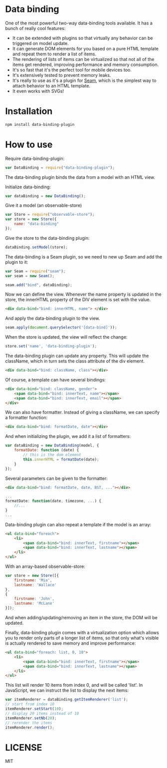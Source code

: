 Data binding
=============

One of the most powerful two-way data-binding tools available. It has a bunch of really cool features:

- It can be extended with plugins so that virtually any behavior can be triggered on model update.
- It can generate DOM elements for you based on a pure HTML template and repeat them to render a list of items.
- The rendering of lists of items can be virtualized so that not all of the items get rendered, improving performance and memory consumption.
- It's so fast that it's the perfect tool for mobile devices too.
- It's extensively tested to prevent memory leaks.
- It's really to use as it's a plugin for [Seam](https://github.com/flams/seam), which is the simplest way to attach behavior to an HTML template.
- It even works with SVGs!

Installation
============

```bash
npm install data-binding-plugin
```

How to use
==========

Require data-binding-plugin:

```js
var DataBinding = require("data-binding-plugin");
```

The data-binding plugin binds the data from a model with an HTML view.

Initialize data-binding:

```js
var dataBinding = new DataBinding();
```

Give it a model (an observable-store)

```js
var Store = require("observable-store");
var store = new Store({
    name: "data-binding"
});
```

Give the store to the data-binding plugin:

```js
dataBinding.setModel(store);
```

The data-binding is a Seam plugin, so we need to new up Seam and add the plugin to it:


```js
var Seam = require("seam");
var seam = new Seam();

seam.add("bind", dataBinding);
```

Now we can define the view. Whenever the name property is updated in the store, the innerHTML property of the DIV element is set with the value.

```html
<div data-bind="bind: innerHTML, name"> </div>
```

And apply the data-binding plugin to the view.

```js
seam.apply(document.querySelector('[data-bind]'));
```

When the store is updated, the view will reflect the change:

```js
store.set('name', 'data-binding-plugin');
```

The data-binding plugin can update any property. This will update the className, which in turn sets the class attribute of the div element.

```html
<div data-bind="bind: className, class"></div>
```

Of course, a template can have several bindings:

```html
<div data-bind="bind: className, gender">
    <span data-bind="bind: innerText, name"></span>
    <span data-bind="bind: innerText, email"></span>
</div>
```

We can also have formatter. Instead of giving a className, we can specify a formatter function:


```html
<div data-bind="bind: formatDate, date"></div>
```

And when initializing the plugin, we add it a list of formatters:

```js
var dataBinding = new DataBinding(model, {
    formatDate: function (date) {
        // this is the dom element
        this.innerHTML = formatDate(date);
    }
});
```

Several parameters can be given to the formatter:

```html
<div data-bind="bind: formatDate, date, BST, ..."></div>
```

```js
...
formatDate: function(date, timezone, ...) {
    //...
}
...
```

Data-binding plugin can also repeat a template if the model is an array:

```html
<ul data-bind="foreach">
    <li>
        <span data-bind="bind: innerText, firstname"></span>
        <span data-bind="bind: innerText, lastname"></span>
    </li>
</ul>
```

With an array-based observable-store:

```js
var store = new Store([{
    firstname: 'Mia',
    lastname: 'Wallace'
},
{
    firstname: 'John',
    lastname: 'McLane'
}]);
```

And when adding/updating/removing an item in the store, the DOM will be updated.

Finally, data-binding plugin comes with a virtualization option which allows you to render only parts of a longer list of items, so that only what's visible is actually rendered to save memory and improve performance:


```html
<ul data-bind="foreach: list, 0, 10">
    <li>
        <span data-bind="bind: innerText, firstname"></span>
        <span data-bind="bind: innerText, lastname"></span>
    </li>
</ul>
```

This list will render 10 items from index 0, and will be called 'list'. In JavaScript, we can instruct the list to display the next items:

```js
var itemRenderer = dataBinding.getItemRenderer('list');
// start from index 10
itemRenderer.setStart(10);
// display 20 items instead of 10
itemRenderer.setNb(20);
// rerender the items
itemRenderer.render();
```


LICENSE
=======

MIT
